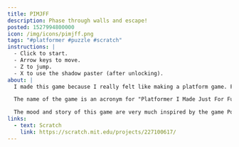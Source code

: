 ```yaml
---
title: PIMJFF
description: Phase through walls and escape!
posted: 1527994800000
icon: /img/icons/pimjff.png
tags: "#platformer #puzzle #scratch"
instructions: |
  - Click to start.
  - Arrow keys to move.
  - Z to jump.
  - X to use the shadow paster (after unlocking).
about: |
  I made this game because I really felt like making a platform game. Finished in 2 days.

  The name of the game is an acronym for "Platformer I Made Just For Fun".

  The mood and story of this game are very much inspired by the game Portal 2, even the songs are all from there! Except the last one, which I made myself.
links:
  - text: Scratch
    link: https://scratch.mit.edu/projects/227100617/
---
```


<scratch url="https://scratch.mit.edu/projects/227100617/"></scratch>
